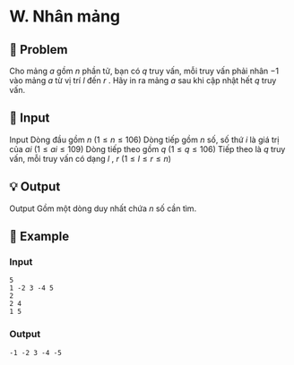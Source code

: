 # W. Nhân mảng

## 📖 Problem

Cho mảng
$a$
gồm
$n$
phần tử, bạn có
$q$
truy vấn, mỗi truy vấn phải nhân
$- 1$
vào mảng
$a$
từ vị trí
$l$
đến
$r$
. Hãy in ra mảng
$a$
sau khi cập nhật hết
$q$
truy vấn.


## 🧩 Input

Input
Dòng đầu gồm
$n$
$(1 ≤n≤ 106)$
Dòng tiếp gồm
$n$
số, số thứ
$i$
là giá trị của
$ai$
$(1 ≤ai≤ 109)$
Dòng tiếp theo gồm
$q$
$(1 ≤q≤ 106)$
Tiếp theo là
$q$
truy vấn, mỗi truy vấn có dạng
$l$
,
$r$
$(1 ≤l≤r≤n)$


## 💡 Output

Output
Gồm một dòng duy nhất chứa
$n$
số cần tìm.


## 🧠 Example

### Input

```text
5
1 -2 3 -4 5
2
2 4
1 5
```

### Output

```text
-1 -2 3 -4 -5
```


